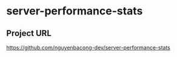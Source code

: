 # server-performance-stats

## Project URL
https://github.com/nguyenbacong-dev/server-performance-stats

